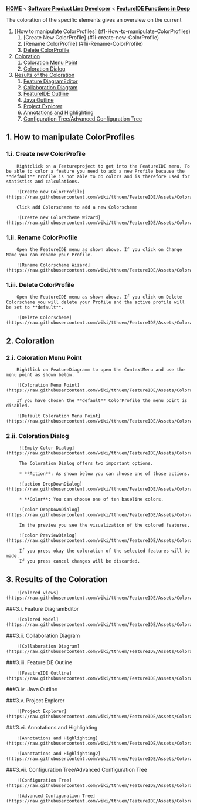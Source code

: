 <!-- Breadcrumb -->
[**HOME**](https://github.com/tthuem/FeatureIDE/wiki) < [**Software Product Line Developer**](https://github.com/tthuem/FeatureIDE/wiki/Software-Product-Line-Developer) < [**FeatureIDE Functions in Deep**](https://github.com/tthuem/FeatureIDE/wiki/FeatureIDE-Functions-in-Deep)

<!-- Introduction -->
The coloration of the specific elements gives an overview on the current 

<!-- Outline -->
1. [How to manipulate ColorProfiles] (#1-How-to-manipulate-ColorProfiles)
	1. [Create New ColorProfile] (#1i-create-new-ColorProfile)
	2. [Rename ColorProfile] (#1ii-Rename-ColorProfile)
	3. [Delete ColorProfile](#1iii-Delete-ColorProfile)
2. [Coloration](#2-Coloration)
	1. [Coloration Menu Point](#2i-Coloration-Menu-Point)
	2. [Coloration Dialog](#2ii-Coloration-Dialog)
3. [Results of the Coloration](#3-Results-of-the-Coloration)
	1. [Feature DiagramEditor](#3i-Feature-DiagramEditor)
	2. [Collaboration Diagram](#3ii-Colaboration-Diagram)
	3. [FeatureIDE Outline](#3iii-FeatureIDE-Outline)
	4. [Java Outline](#3iv-Java-Outline)
	5. [Project Explorer](#3v-Project-Explorer)
	6. [Annotations and Highlighting](#3vi-Annotations-and-Highlighting)
	7. [Configuration Tree/Advanced Configuration Tree](#3vii-Configuration-Tree/Advanced-Configuration-Tree)

<!-- Content -->
## 1. How to manipulate ColorProfiles

### 1.i. Create new ColorProfile
		Rightclick on a Featureproject to get into the FeatureIDE menu. To be able to color a feature you need to add a new Profile because the **default** Profile is not able to do colors and is therefore used for statistics and calculations.
		
		![Create new ColorProfile](https://raw.githubusercontent.com/wiki/tthuem/FeatureIDE/Assets/Coloration/DynamicMenuStructure.png)
		
		Click add Colorscheme to add a new Colorscheme
		
		![Create new Colorscheme Wizard](https://raw.githubusercontent.com/wiki/tthuem/FeatureIDE/Assets/Coloration/AddProfile.png)
		
### 1.ii. Rename ColorProfile

		Open the FeatureIDE menu as shown above. If you click on Change Name you can rename your Profile.
		
		![Rename Colorscheme Wizard](https://raw.githubusercontent.com/wiki/tthuem/FeatureIDE/Assets/Coloration/RenameProfile.png)
		
### 1.iii. Delete ColorProfile

		Open the FeatureIDE menu as shown above. If you click on Delete Colorscheme you will delete your Profile and the active profile will be set to **default**.
		
		![Delete Colorscheme](https://raw.githubusercontent.com/wiki/tthuem/FeatureIDE/Assets/Coloration/DeleteProfile.png)
		
## 2. Coloration
		
### 2.i. Coloration Menu Point

		Rightlick on FeatureDiagramm to open the ContextMenu and use the menu point as shown below.
		
		![Coloration Menu Point](https://raw.githubusercontent.com/wiki/tthuem/FeatureIDE/Assets/Coloration/ProfileCOlorMenu.png)
		
		If you have chosen the **default** ColorProfile the menu point is disabled.
		
		![Default Coloration Menu Point](https://raw.githubusercontent.com/wiki/tthuem/FeatureIDE/Assets/Coloration/DefaultColorMenu.png)
		
### 2.ii. Coloration Dialog

		 ![Empty Color Dialog](https://raw.githubusercontent.com/wiki/tthuem/FeatureIDE/Assets/Coloration/EmptyColorDialog.png)
		 
		 The Coloration Dialog offers two important options. 
		 
		 * **Action**: As shown below you can choose one of those actions. 
		 
		 ![action DropDownDialog](https://raw.githubusercontent.com/wiki/tthuem/FeatureIDE/Assets/Coloration/actionDropDownDialog.png)
		  
		 * **Color**: You can choose one of ten baseline colors.
		 
		 ![color DropDownDialog](https://raw.githubusercontent.com/wiki/tthuem/FeatureIDE/Assets/Coloration/colorDropDownDialog.png)
		 
		 In the preview you see the visualization of the colored features.
		 
		 ![color PreviewDialog](https://raw.githubusercontent.com/wiki/tthuem/FeatureIDE/Assets/Coloration/colorPreviewDialog.png)
		 
		 If you press okay the coloration of the selected features will be made.
		 If you press cancel changes will be discarded.
		 
## 3. Results of the Coloration

		![colored views](https://raw.githubusercontent.com/wiki/tthuem/FeatureIDE/Assets/Coloration/coloredViews.png)
		
###3.i. Feature DiagramEditor

		![colored Model](https://raw.githubusercontent.com/wiki/tthuem/FeatureIDE/Assets/Coloration/coloredModel.png)

###3.ii. Collaboration Diagram

		![Collaboration Diagram](https://raw.githubusercontent.com/wiki/tthuem/FeatureIDE/Assets/Coloration/FH_colordiagram_red_green.png)

###3.iii. FeatureIDE Outline

		![FeautreIDE Outline](https://raw.githubusercontent.com/wiki/tthuem/FeatureIDE/Assets/Coloration/coloredViews.png)

###3.iv. Java Outline

###3.v. Project Explorer

		![Project Explorer](https://raw.githubusercontent.com/wiki/tthuem/FeatureIDE/Assets/Coloration/FH_explorer_overview.png)

###3.vi. Annotations and Highlighting

		![Annotations and Highlighting](https://raw.githubusercontent.com/wiki/tthuem/FeatureIDE/Assets/Coloration/FOP_background_code.png)
		
		![Annotations and Highlighting2](https://raw.githubusercontent.com/wiki/tthuem/FeatureIDE/Assets/Coloration/FOP_background_code_red.png)

###3.vii. Configuration Tree/Advanced Configuration Tree		
	
		![Configuration Tree](https://raw.githubusercontent.com/wiki/tthuem/FeatureIDE/Assets/Coloration/configTree.png)
		
		![Advanced Configuration Tree](https://raw.githubusercontent.com/wiki/tthuem/FeatureIDE/Assets/Coloration/advancedConfigTree.png)
		
		 